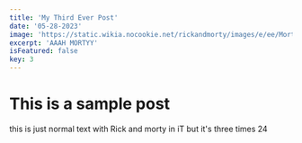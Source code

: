 ```yaml
---
title: 'My Third Ever Post'
date: '05-28-2023'
image: 'https://static.wikia.nocookie.net/rickandmorty/images/e/ee/Morty501.png/revision/latest?cb=20210827150137'
excerpt: 'AAAH MORTYY'
isFeatured: false
key: 3
---
```


# This is a sample post

this is just normal text with Rick and morty in iT but it's three times 24
